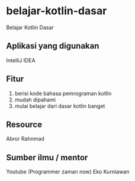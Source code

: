 # belajar-kotlin-dasar
Belajar Kotlin Dasar

## Aplikasi yang digunakan 

IntelliJ IDEA

## Fitur
1. berisi kode bahasa pemrograman kotlin
2. mudah dipahami
3. mulai belajar dari dasar kotlin banget

## Resource
Abror Rahnmad

## Sumber ilmu / mentor
Youtube (Programmer zaman now)
Eko Kurniawan
